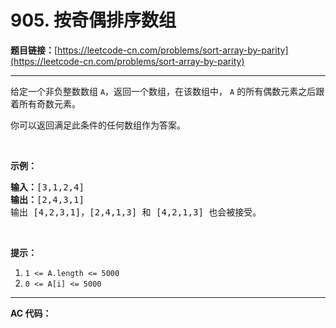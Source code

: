 # 905. 按奇偶排序数组

**题目链接：**[https://leetcode-cn.com/problems/sort-array-by-parity](https://leetcode-cn.com/problems/sort-array-by-parity)

---

<div class="content__1Y2H">
 <div class="notranslate">
  <p>给定一个非负整数数组 <code>A</code>，返回一个数组，在该数组中，&nbsp;<code>A</code> 的所有偶数元素之后跟着所有奇数元素。</p> 
  <p>你可以返回满足此条件的任何数组作为答案。</p> 
  <p>&nbsp;</p> 
  <p><strong>示例：</strong></p> 
  <pre class="language-text"><strong>输入：</strong>[3,1,2,4]
<strong>输出：</strong>[2,4,3,1]
输出 [4,2,3,1]，[2,4,1,3] 和 [4,2,1,3] 也会被接受。
</pre> 
  <p>&nbsp;</p> 
  <p><strong>提示：</strong></p> 
  <ol> 
   <li><code>1 &lt;= A.length &lt;= 5000</code></li> 
   <li><code>0 &lt;= A[i] &lt;= 5000</code></li> 
  </ol> 
 </div>
</div>

---

**AC 代码：**

```java

```